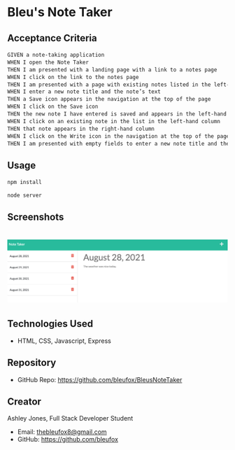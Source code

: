 # Bleu's Note Taker

## Acceptance Criteria

```md
GIVEN a note-taking application
WHEN I open the Note Taker
THEN I am presented with a landing page with a link to a notes page
WHEN I click on the link to the notes page
THEN I am presented with a page with existing notes listed in the left-hand column, plus empty fields to enter a new note title and the note’s text in the right-hand column
WHEN I enter a new note title and the note’s text
THEN a Save icon appears in the navigation at the top of the page
WHEN I click on the Save icon
THEN the new note I have entered is saved and appears in the left-hand column with the other existing notes
WHEN I click on an existing note in the list in the left-hand column
THEN that note appears in the right-hand column
WHEN I click on the Write icon in the navigation at the top of the page
THEN I am presented with empty fields to enter a new note title and the note’s text in the right-hand column
```

## Usage
```
npm install
```
```
node server
```
## Screenshots
![Screenshot](public/assets/images/note-taker.png)
===================================================

## Technologies Used
* HTML, CSS, Javascript, Express

## Repository
* GitHub Repo: https://github.com/bleufox/BleusNoteTaker

## Creator
Ashley Jones, Full Stack Developer Student
* Email: thebleufox8@gmail.com
* GitHub: https://github.com/bleufox